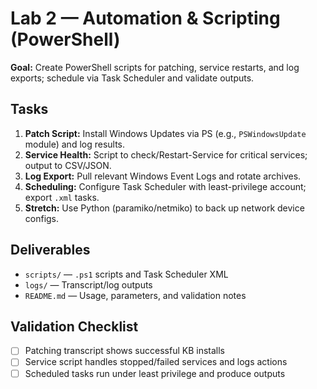 # Lab 2 — Automation & Scripting (PowerShell)

**Goal:** Create PowerShell scripts for patching, service restarts, and log exports; schedule via Task Scheduler and validate outputs.

## Tasks
1. **Patch Script:** Install Windows Updates via PS (e.g., `PSWindowsUpdate` module) and log results.
2. **Service Health:** Script to check/Restart-Service for critical services; output to CSV/JSON.
3. **Log Export:** Pull relevant Windows Event Logs and rotate archives.
4. **Scheduling:** Configure Task Scheduler with least-privilege account; export `.xml` tasks.
5. **Stretch:** Use Python (paramiko/netmiko) to back up network device configs.

## Deliverables
- `scripts/` — `.ps1` scripts and Task Scheduler XML
- `logs/` — Transcript/log outputs
- `README.md` — Usage, parameters, and validation notes

## Validation Checklist
- [ ] Patching transcript shows successful KB installs
- [ ] Service script handles stopped/failed services and logs actions
- [ ] Scheduled tasks run under least privilege and produce outputs
